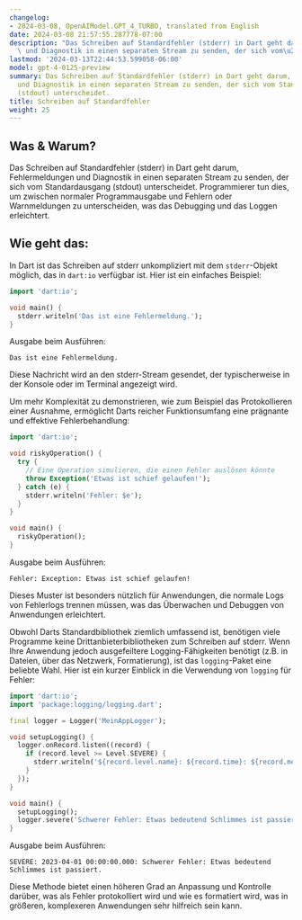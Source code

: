 ```yaml
---
changelog:
- 2024-03-08, OpenAIModel.GPT_4_TURBO, translated from English
date: 2024-03-08 21:57:55.287778-07:00
description: "Das Schreiben auf Standardfehler (stderr) in Dart geht darum, Fehlermeldungen\
  \ und Diagnostik in einen separaten Stream zu senden, der sich vom\u2026"
lastmod: '2024-03-13T22:44:53.599058-06:00'
model: gpt-4-0125-preview
summary: Das Schreiben auf Standardfehler (stderr) in Dart geht darum, Fehlermeldungen
  und Diagnostik in einen separaten Stream zu senden, der sich vom Standardausgang
  (stdout) unterscheidet.
title: Schreiben auf Standardfehler
weight: 25
---
```


## Was & Warum?

Das Schreiben auf Standardfehler (stderr) in Dart geht darum, Fehlermeldungen und Diagnostik in einen separaten Stream zu senden, der sich vom Standardausgang (stdout) unterscheidet. Programmierer tun dies, um zwischen normaler Programmausgabe und Fehlern oder Warnmeldungen zu unterscheiden, was das Debugging und das Loggen erleichtert.

## Wie geht das:

In Dart ist das Schreiben auf stderr unkompliziert mit dem `stderr`-Objekt möglich, das in `dart:io` verfügbar ist. Hier ist ein einfaches Beispiel:

```dart
import 'dart:io';

void main() {
  stderr.writeln('Das ist eine Fehlermeldung.');
}
```

Ausgabe beim Ausführen:
```
Das ist eine Fehlermeldung.
```
Diese Nachricht wird an den stderr-Stream gesendet, der typischerweise in der Konsole oder im Terminal angezeigt wird.

Um mehr Komplexität zu demonstrieren, wie zum Beispiel das Protokollieren einer Ausnahme, ermöglicht Darts reicher Funktionsumfang eine prägnante und effektive Fehlerbehandlung:

```dart
import 'dart:io';

void riskyOperation() {
  try {
    // Eine Operation simulieren, die einen Fehler auslösen könnte
    throw Exception('Etwas ist schief gelaufen!');
  } catch (e) {
    stderr.writeln('Fehler: $e');
  }
}

void main() {
  riskyOperation();
}
```

Ausgabe beim Ausführen:
```
Fehler: Exception: Etwas ist schief gelaufen!
```

Dieses Muster ist besonders nützlich für Anwendungen, die normale Logs von Fehlerlogs trennen müssen, was das Überwachen und Debuggen von Anwendungen erleichtert.

Obwohl Darts Standardbibliothek ziemlich umfassend ist, benötigen viele Programme keine Drittanbieterbibliotheken zum Schreiben auf stderr. Wenn Ihre Anwendung jedoch ausgefeiltere Logging-Fähigkeiten benötigt (z.B. in Dateien, über das Netzwerk, Formatierung), ist das `logging`-Paket eine beliebte Wahl. Hier ist ein kurzer Einblick in die Verwendung von `logging` für Fehler:

```dart
import 'dart:io';
import 'package:logging/logging.dart';

final logger = Logger('MeinAppLogger');

void setupLogging() {
  logger.onRecord.listen((record) {
    if (record.level >= Level.SEVERE) {
      stderr.writeln('${record.level.name}: ${record.time}: ${record.message}');
    }
  });
}

void main() {
  setupLogging();
  logger.severe('Schwerer Fehler: Etwas bedeutend Schlimmes ist passiert.');
}
```

Ausgabe beim Ausführen:
```
SEVERE: 2023-04-01 00:00:00.000: Schwerer Fehler: Etwas bedeutend Schlimmes ist passiert.
```

Diese Methode bietet einen höheren Grad an Anpassung und Kontrolle darüber, was als Fehler protokolliert wird und wie es formatiert wird, was in größeren, komplexeren Anwendungen sehr hilfreich sein kann.
